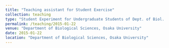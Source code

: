 ```yaml
---
title: "Teaching assistant for Student Exercise"
collection: teaching
type: "Student Experiment for Undergraduate Students of Dept. of Biol. Sci."
permalink: /teaching/2015-01-22
venue: "Department of Biological Sciences, Osaka University"
date: 2015-01-22
location: "Department of Biological Sciences, Osaka University"
---
```

